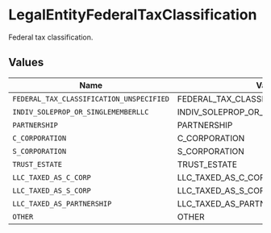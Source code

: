# LegalEntityFederalTaxClassification

Federal tax classification.


## Values

| Name                                     | Value                                    |
| ---------------------------------------- | ---------------------------------------- |
| `FEDERAL_TAX_CLASSIFICATION_UNSPECIFIED` | FEDERAL_TAX_CLASSIFICATION_UNSPECIFIED   |
| `INDIV_SOLEPROP_OR_SINGLEMEMBERLLC`      | INDIV_SOLEPROP_OR_SINGLEMEMBERLLC        |
| `PARTNERSHIP`                            | PARTNERSHIP                              |
| `C_CORPORATION`                          | C_CORPORATION                            |
| `S_CORPORATION`                          | S_CORPORATION                            |
| `TRUST_ESTATE`                           | TRUST_ESTATE                             |
| `LLC_TAXED_AS_C_CORP`                    | LLC_TAXED_AS_C_CORP                      |
| `LLC_TAXED_AS_S_CORP`                    | LLC_TAXED_AS_S_CORP                      |
| `LLC_TAXED_AS_PARTNERSHIP`               | LLC_TAXED_AS_PARTNERSHIP                 |
| `OTHER`                                  | OTHER                                    |